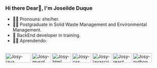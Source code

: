 ### Hi there Dear👋, I'm Joseilde Duque

- 👩‍🦱 Pronouns: she/her.
- 👩‍🎓 Postgraduate in Solid Waste Management and Environmental Management.
- 🌱 BackEnd developer in training.
- 👩‍💻 Aprendendo:
<div style="display: inline-block"><br>
  	 <img align="center" alt="Josy-java" height="30" width="80" src="https://img.shields.io/badge/Java-ED8B00?style=for-the-badge&logo=openjdk&logoColor=white">
     	<img align="center" alt="Josy-mysql" height="30" width="60" src="https://img.shields.io/badge/MySQL-00000F?style=for-the-badge&logo=mysql&logoColor=white">
      <img align="center" alt="Josy-html" height="30" width="60" src="https://img.shields.io/badge/HTML5-E34F26?style=for-the-badge&logo=html5&logoColor=white">
      <img align="center" alt="Josy-css" height="30" width="60" src="https://img.shields.io/badge/CSS3-1572B6?style=for-the-badge&logo=css3&logoColor=white">
      <img align="center" alt="Josy-javascript" height="30" width="60" src="https://img.shields.io/badge/JavaScript-F7DF1E?style=for-the-badge&logo=javascript&logoColor=black ">
      <img align="center" alt="Josy-react" height="30" width="60" src="https://img.shields.io/badge/React-20232A?style=for-the-badge&logo=react&logoColor=61DAFB">
      <img align="center" alt="Josy-python" height="30" width="60" src="https://img.shields.io/badge/Python-14354C?style=for-the-badge&logo=python&logoColor=white">
</div>
